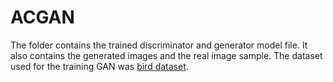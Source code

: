 # ACGAN
The folder contains the trained discriminator and generator model file. It also contains the generated images and the real image sample. The dataset used for the training GAN was [bird dataset](http://www.vision.caltech.edu/visipedia/CUB-200-2011.html).